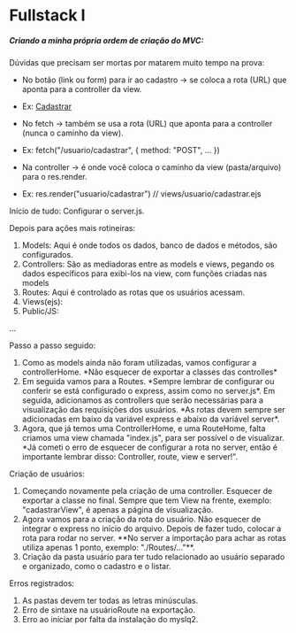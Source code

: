 # Fullstack I





##### Criando a minha própria ordem de criação do MVC:



Dúvidas que precisam ser mortas por matarem muito tempo na prova:



* No botão (link ou form) para ir ao cadastro → se coloca a rota (URL) que aponta para a controller da view.
* Ex: <a href="/usuario/cadastrar">Cadastrar</a>



* No fetch → também se usa a rota (URL) que aponta para a controller (nunca o caminho da view).
* Ex: fetch("/usuario/cadastrar", { method: "POST", ... })



* Na controller → é onde você coloca o caminho da view (pasta/arquivo) para o res.render.
* Ex: res.render("usuario/cadastrar") // views/usuario/cadastrar.ejs



Início de tudo: Configurar o server.js.



Depois para ações mais rotineiras:



1. Models: Aqui é onde todos os dados, banco de dados e métodos, são configurados.
2. Controllers: São as mediadoras entre as models e views, pegando os dados específicos para exibi-los na view, com funções criadas nas models
3. Routes: Aqui é controlado as rotas que os usuários acessam.
4. Views(ejs):
5. Public/JS:

...



Passo a passo seguido:



1. Como as models ainda não foram utilizadas, vamos configurar a controllerHome.
   \*Não esquecer de exportar a classes das controlles\*
2. Em seguida vamos para a Routes.
   \*Sempre lembrar de configurar ou conferir se está configurado o express, assim como no server.js\*. Em seguida, adicionamos as controllers que serão necessárias para a visualização das requisições dos usuários. \*As rotas devem sempre ser adicionadas em baixo da variável express e abaixo da variável server\*.
3. Agora, que já temos uma ControllerHome, e uma RouteHome, falta criamos uma view chamada "index.js", para ser possível o de visualizar. \*Já cometi o erro de esquecer de configurar a rota no server, então é importante lembrar disso: Controller, route, view e server!".
   

Criação de usuários:



1. Começando novamente pela criação de uma controller. Esquecer de exportar a classe no final. Sempre que tem View na frente, exemplo: "cadastrarView", é apenas a página de visualização.
2. Agora vamos para a criação da rota do usuário. Não esquecer de integrar o express no início do arquivo. Depois de fazer tudo, colocar a rota para rodar no server. \*\*No server a importação para achar as rotas utiliza apenas 1 ponto, exemplo: "./Routes/..."\*\*.
3. Criação da pasta usuário para ter tudo relacionado ao usuário separado e organizado, como o cadastro e o listar.











Erros registrados:
1. As pastas devem ter todas as letras minúsculas.
2. Erro de sintaxe na usuárioRoute na exportação.
3. Erro ao iníciar por falta da instalação do myslq2.

